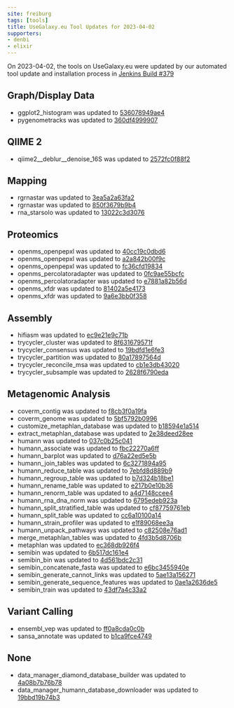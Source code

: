 ```yaml
---
site: freiburg
tags: [tools]
title: UseGalaxy.eu Tool Updates for 2023-04-02
supporters:
- denbi
- elixir
---
```


On 2023-04-02, the tools on UseGalaxy.eu were updated by our automated tool update and installation process in [Jenkins Build #379](https://build.galaxyproject.eu/job/usegalaxy-eu/job/install-tools/#379/)


## Graph/Display Data

- ggplot2_histogram was updated to [536078949ae4](https://toolshed.g2.bx.psu.edu/view/iuc/ggplot2_histogram/536078949ae4)
- pygenometracks was updated to [360df4999907](https://toolshed.g2.bx.psu.edu/view/iuc/pygenometracks/360df4999907)

## QIIME 2

- qiime2__deblur__denoise_16S was updated to [2572fc0f88f2](https://toolshed.g2.bx.psu.edu/view/q2d2/qiime2__deblur__denoise_16S/2572fc0f88f2)

## Mapping

- rgrnastar was updated to [3ea5a2a63fa2](https://toolshed.g2.bx.psu.edu/view/iuc/rgrnastar/3ea5a2a63fa2)
- rgrnastar was updated to [850f3679b9b4](https://toolshed.g2.bx.psu.edu/view/iuc/rgrnastar/850f3679b9b4)
- rna_starsolo was updated to [13022c3d3076](https://toolshed.g2.bx.psu.edu/view/iuc/rna_starsolo/13022c3d3076)

## Proteomics

- openms_openpepxl was updated to [40cc19c0dbd6](https://toolshed.g2.bx.psu.edu/view/galaxyp/openms_openpepxl/40cc19c0dbd6)
- openms_openpepxl was updated to [a2a842b00f9c](https://toolshed.g2.bx.psu.edu/view/galaxyp/openms_openpepxl/a2a842b00f9c)
- openms_openpepxl was updated to [fc36cfd19834](https://toolshed.g2.bx.psu.edu/view/galaxyp/openms_openpepxl/fc36cfd19834)
- openms_percolatoradapter was updated to [0fc9ae55bcfc](https://toolshed.g2.bx.psu.edu/view/galaxyp/openms_percolatoradapter/0fc9ae55bcfc)
- openms_percolatoradapter was updated to [e7881a82b56d](https://toolshed.g2.bx.psu.edu/view/galaxyp/openms_percolatoradapter/e7881a82b56d)
- openms_xfdr was updated to [81402a5e4173](https://toolshed.g2.bx.psu.edu/view/galaxyp/openms_xfdr/81402a5e4173)
- openms_xfdr was updated to [9a6e3bb0f358](https://toolshed.g2.bx.psu.edu/view/galaxyp/openms_xfdr/9a6e3bb0f358)

## Assembly

- hifiasm was updated to [ec9e21e9c71b](https://toolshed.g2.bx.psu.edu/view/bgruening/hifiasm/ec9e21e9c71b)
- trycycler_cluster was updated to [8f631679571f](https://toolshed.g2.bx.psu.edu/view/iuc/trycycler_cluster/8f631679571f)
- trycycler_consensus was updated to [19bdfd1e6fe3](https://toolshed.g2.bx.psu.edu/view/iuc/trycycler_consensus/19bdfd1e6fe3)
- trycycler_partition was updated to [80a17897564d](https://toolshed.g2.bx.psu.edu/view/iuc/trycycler_partition/80a17897564d)
- trycycler_reconcile_msa was updated to [cb1e3db43020](https://toolshed.g2.bx.psu.edu/view/iuc/trycycler_reconcile_msa/cb1e3db43020)
- trycycler_subsample was updated to [2628f6790eda](https://toolshed.g2.bx.psu.edu/view/iuc/trycycler_subsample/2628f6790eda)

## Metagenomic Analysis

- coverm_contig was updated to [f8cb3f0a19fa](https://toolshed.g2.bx.psu.edu/view/iuc/coverm_contig/f8cb3f0a19fa)
- coverm_genome was updated to [5bf5792b0996](https://toolshed.g2.bx.psu.edu/view/iuc/coverm_genome/5bf5792b0996)
- customize_metaphlan_database was updated to [b18594e1a514](https://toolshed.g2.bx.psu.edu/view/iuc/customize_metaphlan_database/b18594e1a514)
- extract_metaphlan_database was updated to [2e38deed28ee](https://toolshed.g2.bx.psu.edu/view/iuc/extract_metaphlan_database/2e38deed28ee)
- humann was updated to [037c0b25c041](https://toolshed.g2.bx.psu.edu/view/iuc/humann/037c0b25c041)
- humann_associate was updated to [fbc22270a6ff](https://toolshed.g2.bx.psu.edu/view/iuc/humann_associate/fbc22270a6ff)
- humann_barplot was updated to [d76a22ed5e5b](https://toolshed.g2.bx.psu.edu/view/iuc/humann_barplot/d76a22ed5e5b)
- humann_join_tables was updated to [6c3271894a95](https://toolshed.g2.bx.psu.edu/view/iuc/humann_join_tables/6c3271894a95)
- humann_reduce_table was updated to [7ebfd8d889b9](https://toolshed.g2.bx.psu.edu/view/iuc/humann_reduce_table/7ebfd8d889b9)
- humann_regroup_table was updated to [b7d324b18be1](https://toolshed.g2.bx.psu.edu/view/iuc/humann_regroup_table/b7d324b18be1)
- humann_rename_table was updated to [e217b0e10b36](https://toolshed.g2.bx.psu.edu/view/iuc/humann_rename_table/e217b0e10b36)
- humann_renorm_table was updated to [a4d7148ccee4](https://toolshed.g2.bx.psu.edu/view/iuc/humann_renorm_table/a4d7148ccee4)
- humann_rna_dna_norm was updated to [6795edeb923a](https://toolshed.g2.bx.psu.edu/view/iuc/humann_rna_dna_norm/6795edeb923a)
- humann_split_stratified_table was updated to [cf87759761eb](https://toolshed.g2.bx.psu.edu/view/iuc/humann_split_stratified_table/cf87759761eb)
- humann_split_table was updated to [cc6a10100a14](https://toolshed.g2.bx.psu.edu/view/iuc/humann_split_table/cc6a10100a14)
- humann_strain_profiler was updated to [e1f89068ee3a](https://toolshed.g2.bx.psu.edu/view/iuc/humann_strain_profiler/e1f89068ee3a)
- humann_unpack_pathways was updated to [c82508e76ad1](https://toolshed.g2.bx.psu.edu/view/iuc/humann_unpack_pathways/c82508e76ad1)
- merge_metaphlan_tables was updated to [4fd3b5d8706b](https://toolshed.g2.bx.psu.edu/view/iuc/merge_metaphlan_tables/4fd3b5d8706b)
- metaphlan was updated to [ec368db926f4](https://toolshed.g2.bx.psu.edu/view/iuc/metaphlan/ec368db926f4)
- semibin was updated to [6b517dc161e4](https://toolshed.g2.bx.psu.edu/view/iuc/semibin/6b517dc161e4)
- semibin_bin was updated to [4d561bdc2c31](https://toolshed.g2.bx.psu.edu/view/iuc/semibin_bin/4d561bdc2c31)
- semibin_concatenate_fasta was updated to [e6bc3455940e](https://toolshed.g2.bx.psu.edu/view/iuc/semibin_concatenate_fasta/e6bc3455940e)
- semibin_generate_cannot_links was updated to [5ae13a156271](https://toolshed.g2.bx.psu.edu/view/iuc/semibin_generate_cannot_links/5ae13a156271)
- semibin_generate_sequence_features was updated to [0ae1a2636de5](https://toolshed.g2.bx.psu.edu/view/iuc/semibin_generate_sequence_features/0ae1a2636de5)
- semibin_train was updated to [43df7a4c33a2](https://toolshed.g2.bx.psu.edu/view/iuc/semibin_train/43df7a4c33a2)

## Variant Calling

- ensembl_vep was updated to [ff0a8cda0c0b](https://toolshed.g2.bx.psu.edu/view/iuc/ensembl_vep/ff0a8cda0c0b)
- sansa_annotate was updated to [b1ca9fce4749](https://toolshed.g2.bx.psu.edu/view/iuc/sansa_annotate/b1ca9fce4749)

## None

- data_manager_diamond_database_builder was updated to [4a08b7b76b78](https://toolshed.g2.bx.psu.edu/view/iuc/data_manager_diamond_database_builder/4a08b7b76b78)
- data_manager_humann_database_downloader was updated to [19bbd19b74b3](https://toolshed.g2.bx.psu.edu/view/iuc/data_manager_humann_database_downloader/19bbd19b74b3)

